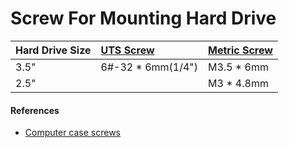 # Screw For Mounting Hard Drive

| Hard Drive Size | [UTS Screw](https://en.wikipedia.org/wiki/Unified_Thread_Standard) | [Metric Screw](https://en.wikipedia.org/wiki/ISO_metric_screw_thread) |
| :--- | :--- | :--- |
| 3.5" | 6#-32 * 6mm(1/4") | M3.5 * 6mm |
| 2.5" | | M3 * 4.8mm |

#### References
* [Computer case screws](https://en.wikipedia.org/wiki/Computer_case_screws)
